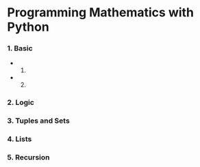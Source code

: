 # Programming Mathematics with Python

### 1. Basic
- 1)
- 2)

### 2. Logic

### 3. Tuples and Sets

### 4. Lists

### 5. Recursion